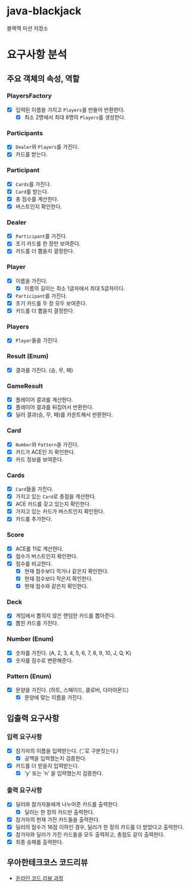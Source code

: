 # java-blackjack

블랙잭 미션 저장소

# 요구사항 분석
## 주요 객체의 속성, 역할
### PlayersFactory
- [x] 입력된 이름을 가지고 `Players`를 만들어 반환한다.
  - [x] 최소 2명에서 최대 8명의 `Players`를 생성한다.

### Participants
- [x] `Dealer`와 `Players`를 가진다.
- [x] 카드를 받는다.

### Participant
- [x] `Cards`를 가진다.
- [x] `Card`를 받는다.
- [x] 총 점수를 계산한다.
- [x] 버스트인지 확인한다.

### Dealer
- [x] `Participant`를 가진다.
- [x] 초기 카드를 한 장만 보여준다.
- [x] 카드를 더 뽑을지 결정한다.

### Player
- [x] 이름을 가진다.
  - [x] 이름의 길이는 최소 1글자에서 최대 5글자이다.
- [x] `Participant`를 가진다.
- [x] 초기 카드를 두 장 모두 보여준다.
- [x] 카드를 더 뽑을지 결정한다.

### Players
- [x] `Player`들을 가진다.

### Result (Enum)
- [x] 결과를 가진다. (승, 무, 패)

### GameResult
- [x] 플레이어 결과를 계산한다.
- [x] 플레이어 결과를 뒤집어서 반환한다.
- [x] 딜러 결과(승, 무, 패)를 카운트해서 반환한다.

### Card
- [x] `Number`와 `Pattern`을 가진다.
- [x] 카드가 ACE인 지 확인한다.
- [x] 카드 정보를 보여준다.

### Cards
- [x] `Card`들을 가진다.
- [x] 가지고 있는 `Card`로 총점을 계산한다.
- [x] ACE 카드를 갖고 있는지 확인한다.
- [x] 가지고 있는 카드가 버스트인지 확인한다.
- [x] 카드를 추가한다.

### Score
- [x] ACE를 11로 계산한다.
- [x] 점수가 버스트인지 확인한다.
- [x] 점수를 비교한다.
  - [x] 현재 점수보다 작거나 같은지 확인한다.
  - [x] 현재 점수보다 작은지 확인한다.
  - [x] 현재 점수와 같은지 확인한다. 

### Deck
- [x] 게임에서 뽑히지 않은 랜덤한 카드를 뽑아준다.
- [x] 뽑힌 카드를 가진다.

### Number (Enum)
- [x] 숫자를 가진다. (A, 2, 3, 4, 5, 6, 7, 8, 9, 10, J, Q, K)
- [x] 숫자를 점수로 변환해준다.

### Pattern (Enum)
- [x] 문양을 가진다. (하트, 스페이드, 클로버, 다이아몬드)
  - [x] 문양에 맞는 이름을 가진다.

## 입출력 요구사항
### 입력 요구사항
- [x] 참가자의 이름을 입력받는다. (','로 구분짓는다.)
  - [x] 공백을 입력했는지 검증한다.
- [x] 카드를 더 받을지 입력받는다.
  - [x] 'y' 또는 'n' 을 입력했는지 검증한다.

### 출력 요구사항
- [x] 딜러와 참가자들에게 나누어준 카드를 출력한다.
  - [x] 딜러는 한 장의 카드만 출력한다.
- [x] 참가자의 현재 가진 카드들을 출력한다.
- [x] 딜러의 점수가 16점 이하인 경우, 딜러가 한 장의 카드를 더 받았다고 출력한다.
- [x] 참가자와 딜러가 가진 카드들을 모두 출력하고, 총점도 같이 출력한다.
- [x] 최종 승패를 출력한다.

## 우아한테크코스 코드리뷰

- [온라인 코드 리뷰 과정](https://github.com/woowacourse/woowacourse-docs/blob/master/maincourse/README.md)

